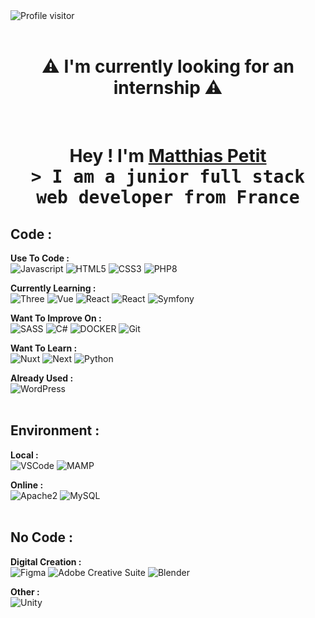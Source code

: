 <a href="https://komarev.com/ghpvc/?username=AztyMatt">
  <img align="left" src="https://komarev.com/ghpvc/?username=AztyMatt&style=for-the-badge&color=000000" alt="Profile visitor" />
</a>
<br>
<br>

<h1 align="center">⚠️ I'm currently looking for an internship ⚠️</h1>
<br>

<h1 align="center">
  Hey ! I'm <b><a target="_blank" href="https://matthias-petit.fr/">Matthias Petit</a></b>
  <samp align="center"> 
    <br>
    &gt; I am a junior full stack web developer from <b>France</b>
    <br>
  </samp>
</h1>

## Code :
<b>Use To Code :</b>
<br>
![Javascript](https://img.shields.io/badge/Javascript-000000?style=for-the-badge&logo=javascript&logoColor=FFFFFF)
![HTML5](https://img.shields.io/badge/HTML5-000000?style=for-the-badge&logo=html5&logoColor=FFFFFF)
![CSS3](https://img.shields.io/badge/CSS3-000000?style=for-the-badge&logo=css3&logoColor=FFFFFF)
![PHP8](https://img.shields.io/badge/PHP-000000?style=for-the-badge&logo=php&logoColor=FFFFFF)
<br>

<b>Currently Learning :</b>
<br>
![Three](https://img.shields.io/badge/THREE-000000?style=for-the-badge&logo=threedotjs&logoColor=FFFFFF)
![Vue](https://img.shields.io/badge/VUE-000000?style=for-the-badge&logo=vuedotjs&logoColor=FFFFFF)
![React](https://img.shields.io/badge/REACT-000000?style=for-the-badge&logo=react&logoColor=FFFFFF)
![React](https://img.shields.io/badge/REACT_NATIVE-000000?style=for-the-badge&logo=react&logoColor=FFFFFF)
![Symfony](https://img.shields.io/badge/SYMFONY-000000?style=for-the-badge&logo=symfony&logoColor=FFFFFF)
<br>

<b>Want To Improve On :</b>
<br>
![SASS](https://img.shields.io/badge/SASS-000000?style=for-the-badge&logo=sass&logoColor=FFFFFF)
![C#](https://img.shields.io/badge/CSHARP-000000?style=for-the-badge&logo=csharp&logoColor=FFFFFF)
![DOCKER](https://img.shields.io/badge/DOCKER-000000?style=for-the-badge&logo=docker&logoColor=FFFFFF)
![Git](https://img.shields.io/badge/GIT-000000?style=for-the-badge&logo=git&logoColor=FFFFFF)
<br>

<b>Want To Learn :</b>
<br>
![Nuxt](https://img.shields.io/badge/NUXT-000000?style=for-the-badge&logo=nuxt.js&logoColor=FFFFFF)
![Next](https://img.shields.io/badge/NEXT-000000?style=for-the-badge&logo=next.js&logoColor=FFFFFF)
![Python](https://img.shields.io/badge/PYTHON-000000?style=for-the-badge&logo=python&logoColor=FFFFFF)
<br>

<b>Already Used :</b>
<br>
![WordPress](https://img.shields.io/badge/WORDPRESS-000000?style=for-the-badge&logo=wordpress&logoColor=FFFFFF)
<br>
<br>

## Environment :
<b>Local :</b>
<br>
![VSCode](https://img.shields.io/badge/VSCODE-000000?style=for-the-badge&logo=visualstudiocode&logoColor=FFFFFF)
![MAMP](https://img.shields.io/badge/MAMP-000000?style=for-the-badge&logo=mamp&logoColor=FFFFFF)
<br>

<b>Online :</b>
<br>
![Apache2](https://img.shields.io/badge/APACHE2-000000?style=for-the-badge&logo=apache&logoColor=FFFFFF)
![MySQL](https://img.shields.io/badge/MYSQL-000000?style=for-the-badge&logo=mysql&logoColor=FFFFFF)
<br>
<br>

## No Code :
<b>Digital Creation :</b>
<br>
![Figma](https://img.shields.io/badge/FIGMA-000000?style=for-the-badge&logo=figma&logoColor=FFFFFF)
![Adobe Creative Suite](https://img.shields.io/badge/ADOBE%20CREATIVE%20SUITE-000000?style=for-the-badge&logo=adobe&logoColor=FFFFFF)
![Blender](https://img.shields.io/badge/BLENDER-000000?style=for-the-badge&logo=blender&logoColor=FFFFFF)

<b>Other :</b>
<br>
![Unity](https://img.shields.io/badge/UNITY-000000?style=for-the-badge&logo=unity&logoColor=FFFFFF)
